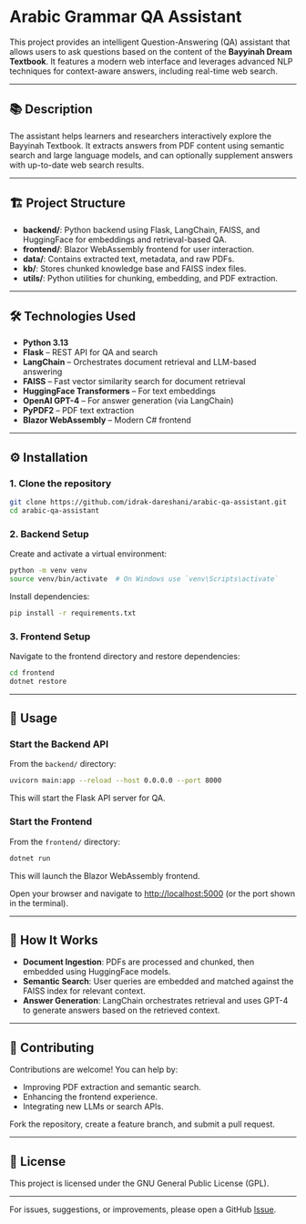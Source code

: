# Arabic Grammar QA Assistant

This project provides an intelligent Question-Answering (QA) assistant that allows users to ask questions based on the content of the **Bayyinah Dream Textbook**. It features a modern web interface and leverages advanced NLP techniques for context-aware answers, including real-time web search.

---

## 📚 Description

The assistant helps learners and researchers interactively explore the Bayyinah Textbook. It extracts answers from PDF content using semantic search and large language models, and can optionally supplement answers with up-to-date web search results.

---

## 🏗️ Project Structure

- **backend/**: Python backend using Flask, LangChain, FAISS, and HuggingFace for embeddings and retrieval-based QA.
- **frontend/**: Blazor WebAssembly frontend for user interaction.
- **data/**: Contains extracted text, metadata, and raw PDFs.
- **kb/**: Stores chunked knowledge base and FAISS index files.
- **utils/**: Python utilities for chunking, embedding, and PDF extraction.

---

## 🛠 Technologies Used

- **Python 3.13**
- **Flask** – REST API for QA and search
- **LangChain** – Orchestrates document retrieval and LLM-based answering
- **FAISS** – Fast vector similarity search for document retrieval
- **HuggingFace Transformers** – For text embeddings
- **OpenAI GPT-4** – For answer generation (via LangChain)
- **PyPDF2** – PDF text extraction
- **Blazor WebAssembly** – Modern C# frontend

---

## ⚙️ Installation

### 1. Clone the repository
```bash
git clone https://github.com/idrak-dareshani/arabic-qa-assistant.git
cd arabic-qa-assistant
```

### 2. Backend Setup

Create and activate a virtual environment:
```bash
python -m venv venv
source venv/bin/activate  # On Windows use `venv\Scripts\activate`
```

Install dependencies:
```bash
pip install -r requirements.txt
```

### 3. Frontend Setup

Navigate to the frontend directory and restore dependencies:
```bash
cd frontend
dotnet restore
```

---

## 🚀 Usage

### Start the Backend API

From the `backend/` directory:
```bash
uvicorn main:app --reload --host 0.0.0.0 --port 8000
```
This will start the Flask API server for QA.

### Start the Frontend

From the `frontend/` directory:
```bash
dotnet run
```
This will launch the Blazor WebAssembly frontend.

Open your browser and navigate to [http://localhost:5000](http://localhost:5000) (or the port shown in the terminal).

---

## 🧠 How It Works

- **Document Ingestion**: PDFs are processed and chunked, then embedded using HuggingFace models.
- **Semantic Search**: User queries are embedded and matched against the FAISS index for relevant context.
- **Answer Generation**: LangChain orchestrates retrieval and uses GPT-4 to generate answers based on the retrieved context.

---

## 🤝 Contributing

Contributions are welcome! You can help by:

- Improving PDF extraction and semantic search.
- Enhancing the frontend experience.
- Integrating new LLMs or search APIs.

Fork the repository, create a feature branch, and submit a pull request.

---

## 📝 License

This project is licensed under the GNU General Public License (GPL).

---

For issues, suggestions, or improvements, please open a GitHub [Issue](https://github.com/idrak-dareshani/arabic-qa-assistant/issues).
